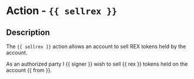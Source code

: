 # Action - `{{ sellrex }}`

## Description

The `{{ sellrex }}` action allows an account to sell REX tokens held by the account.

As an authorized party I {{ signer }} wish to sell {{ rex }} tokens held on the account {{ from }}.
